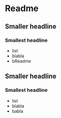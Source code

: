 # Readme

## Smaller headline 

### Smallest headline


* list
* blabla 
* bReadme

## Smaller headline 

### Smallest headline


* list
* blabla 
* babla


